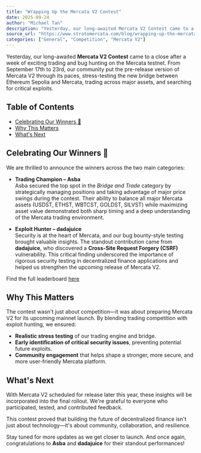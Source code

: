 ```yaml
---
title: "Wrapping Up the Mercata V2 Contest"
date: 2025-09-24
author: "Michael Tan"
description: "Yesterday, our long-awaited Mercata V2 Contest came to a close after a week of exciting trading and bug hunting on the Mercata testnet."
source_url: "https://www.stratomercata.com/blog/wrapping-up-the-mercata-v2-contest"
categories: ["General", "Competition", "Mercata V2"]
---
```


Yesterday, our long-awaited **Mercata V2 Contest** came to a close after a week of exciting trading and bug hunting on the Mercata testnet. From September 17th to 23rd, our community put the pre-release version of Mercata V2 through its paces, stress-testing the new bridge between Ethereum Sepolia and Mercata, trading across major assets, and searching for critical exploits.

## Table of Contents

- [Celebrating Our Winners 🎉](#celebrating-our-winners-)
- [Why This Matters](#why-this-matters)
- [What's Next](#whats-next)

## Celebrating Our Winners 🎉

We are thrilled to announce the winners across the two main categories:

- **Trading Champion – Asba**  
  Asba secured the top spot in the _Bridge and Trade_ category by strategically managing positions and taking advantage of major price swings during the contest. Their ability to balance all major Mercata assets (USDST, ETHST, WBTCST, GOLDST, SILVST) while maximizing asset value demonstrated both sharp timing and a deep understanding of the Mercata trading environment.

- **Exploit Hunter – dadajuice**  
  Security is at the heart of Mercata, and our bug bounty-style testing brought valuable insights. The standout contribution came from **dadajuice**, who discovered a **Cross-Site Request Forgery (CSRF)** vulnerability. This critical finding underscored the importance of rigorous security testing in decentralized finance applications and helped us strengthen the upcoming release of Mercata V2.

Find the full leaderboard [here](https://stratoscan.testnet.stratomercata.com/leaderboard)

## Why This Matters

The contest wasn't just about competition—it was about preparing Mercata V2 for its upcoming mainnet launch. By blending trading competition with exploit hunting, we ensured:

- **Realistic stress testing** of our trading engine and bridge.
- **Early identification of critical security issues**, preventing potential future exploits.
- **Community engagement** that helps shape a stronger, more secure, and more user-friendly Mercata platform.

## What's Next

With Mercata V2 scheduled for release later this year, these insights will be incorporated into the final rollout. We're grateful to everyone who participated, tested, and contributed feedback.

This contest proved that building the future of decentralized finance isn't just about technology—it's about community, collaboration, and resilience.

Stay tuned for more updates as we get closer to launch. And once again, congratulations to **Asba** and **dadajuice** for their standout performances!
